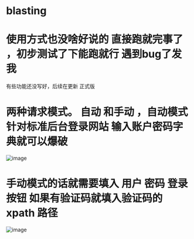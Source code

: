 # blasting


# 使用方式也没啥好说的 直接跑就完事了 ，初步测试了下能跑就行 遇到bug了发我
有些功能还没写好，后续在更新 正式版


# 两种请求模式。 自动 和手动 ，自动模式针对标准后台登录网站 输入账户密码字典就可以爆破 

![image](https://github.com/gubeihc/blasting/blob/main/image/zd.png)


# 手动模式的话就需要填入 用户 密码 登录按钮 如果有验证码就填入验证码的xpath 路径  
![image](https://github.com/gubeihc/blasting/blob/main/image/sd.png)
